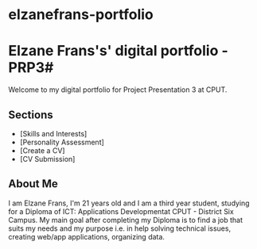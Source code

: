 # elzanefrans-portfolio

# ____Elzane Frans's' digital portfolio - PRP3____#

Welcome to my digital portfolio for Project Presentation 3 at CPUT.

## Sections
- [Skills and Interests]
- [Personality Assessment]
- [Create a CV]
- [CV Submission]
 
## About Me

I am Elzane Frans, I'm 21 years old and I am a third year student, studying for a Diploma of ICT: Applications Developmentat CPUT - District Six Campus. My main goal after completing my Diploma is to find a job that suits my needs and my purpose i.e. in help solving technical issues, creating web/app applications, organizing data.
